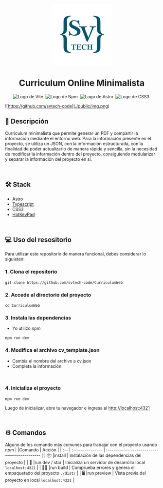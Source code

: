 <p align="center">
  <img src="./public/logo.png" alt="logo svtech" width="200">
</p>

<p align="center">
  <h1 align="center">Curriculum Online Minimalista</h1>
</p>

<div align="center">
  <img src="https://img.shields.io/badge/vite-%23646CFF.svg?logo=vite&logoColor=%23FFD62E" alt="Logo de Vite">&nbsp;
  <img src="https://img.shields.io/badge/npm-CB3837.svg?logo=npm&logoColor=white" alt="Logo de Npm">&nbsp;
  <img src="https://img.shields.io/badge/Astro-%23FF5D01.svg?logo=astro&logoColor=%23000000" alt="Logo de Astro">&nbsp;
  <img src="https://img.shields.io/badge/CSS3-1572B6.svg?logo=css3&logoColor=white" alt="Logo de CSS3">&nbsp;
</div>

![https://github.com/svtech-code](./public/img.png)

## 📑 Descripción
Curriculum minimalista que permite generar un PDF y compartir la información mediante el entorno web.
Para la información presente en el proyecto, se utiliza un JSON, con la información estructurada, con la finalidad de poder actualizarlo de manera rápida y sencilla, sin la necesidad de modificar la información dentro del proyecto, consiguiendo modularizar y separar la información del proyecto en sí.

<br>

## 🛠️ Stack
- [Astro](https://astro.build)
- [Typescript](https://www.typescriptlang.org)
- CSS3
- [HotKeyPad](https://github.com/jesubohr/hotkeypad)

<br>

## 💻 Uso del resositorio
Para utilizar este repositorio de manera funcional, debes considerar lo siguieten:

### 1. Clona el repositorio
```
git clone https://github.com/svtech-code/CurriculumWeb
```

### 2. Accede al directorio del proyecto
```
cd CurriculumWeb
```

### 3. Instala las dependencias
- Yo utilizo *npm*
```
npm run dev
```

### 4. Modifica el archivo cv_template.json
- Cambia el nombre del archivo a cv.json
- Completa la información

<br>

### 4. Inicializa el proyecto
```
npm run dev
```
Luego de inicializar, abre tu navegador e ingresa al [http://localhost:4321](http://localhost:4321)

<br>


## ⚙️ Comandos
Alguno de los comando más comunes para trabajar con el proyecto usando *npm*
|     |Comando           | Acción                                        |
| :-- | :--------------- | :-------------------------------------------- |
| 📦  |install        | Instalación de las dependencias del proyecto |
| 🏁  |run dev / star        | Inicializa un servidor de desarrollo local `localhost:4321` |
| 👨‍💻  |run build      | Comprueba errores y genera el empaquetado del proyecto `./dist/` |
| 🖥️  |run preview       | Vista previa del proyecto en local `localhost:4321` |

